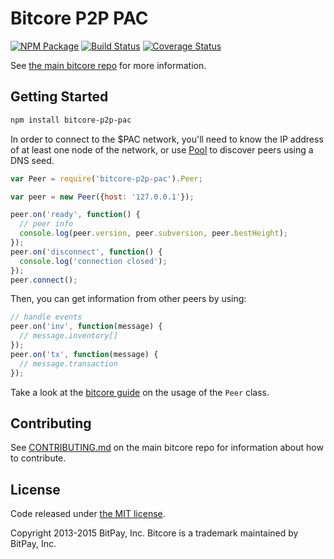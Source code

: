 
Bitcore P2P PAC
=======

[![NPM Package](https://img.shields.io/npm/v/bitcore-p2p-pac.svg?style=flat-square)](https://www.npmjs.org/package/bitcore-p2p-pac)
[![Build Status](https://img.shields.io/travis/PACCommunity/bitcore-p2p-pac.svg?branch=master&style=flat-square)](https://travis-ci.org/PACCommunity/bitcore-p2p-pac)
[![Coverage Status](https://img.shields.io/coveralls/PACCommunity/bitcore-p2p-pac.svg?style=flat-square)](https://coveralls.io/r/PACCommunity/bitcore-p2p-pac?branch=master)

<!-- `bitcore-p2p-pac` adds [Bitcoin protocol](https://en.bitcoin.it/wiki/Protocol_documentation) support for Bitcore. -->

See [the main bitcore repo](https://github.com/PACCommunity/bitcore) for more information.

## Getting Started

```sh
npm install bitcore-p2p-pac
```
In order to connect to the $PAC network, you'll need to know the IP address of at least one node of the network, or use [Pool](/docs/pool.md) to discover peers using a DNS seed.

```javascript
var Peer = require('bitcore-p2p-pac').Peer;

var peer = new Peer({host: '127.0.0.1'});

peer.on('ready', function() {
  // peer info
  console.log(peer.version, peer.subversion, peer.bestHeight);
});
peer.on('disconnect', function() {
  console.log('connection closed');
});
peer.connect();
```

Then, you can get information from other peers by using:

```javascript
// handle events
peer.on('inv', function(message) {
  // message.inventory[]
});
peer.on('tx', function(message) {
  // message.transaction
});
```

Take a look at the [bitcore guide](http://bitcore.io/guide/peer.html) on the usage of the `Peer` class.

## Contributing

See [CONTRIBUTING.md](https://github.com/PACCommunity/bitcore-p2p-pac/blob/master/CONTRIBUTING.md) on the main bitcore repo for information about how to contribute.

## License

Code released under [the MIT license](https://github.com/PACCommunity/bitcore-p2p-pac/blob/master/LICENSE).

Copyright 2013-2015 BitPay, Inc. Bitcore is a trademark maintained by BitPay, Inc.
